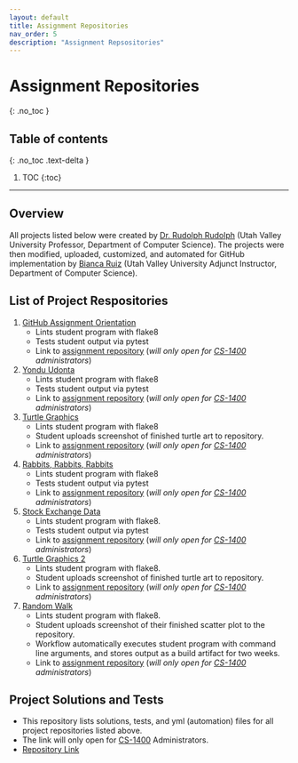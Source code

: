 ```yaml
---
layout: default
title: Assignment Repositories
nav_order: 5
description: "Assignment Repsositories"
---
```

# Assignment Repositories
{: .no_toc }
## Table of contents
{: .no_toc .text-delta }

1. TOC
{:toc}

---

## Overview
All projects listed below were created by <a href='https://www.uvu.edu/directory/employee/?id=UDVkRFFPQi9OdE1FUXd3aFpWd3JoUT09'  target="_blank">Dr. Rudolph Rudolph</a> (Utah Valley University Professor, Department of Computer Science). The projects were then modified, uploaded, customized, and automated for GitHub implementation by <a href='https://www.uvu.edu/directory/employee/?id=b29WKzQrbHdFNVo3SXhHRWptWlZpQT09'  target="_blank">Bianca Ruiz</a> (Utah Valley University Adjunct Instructor, Department of Computer Science).

## List of Project Respositories
1. <a href='https://cs-1400.github.io/Orientation-Assignment/'  target="_blank">GitHub Assignment Orientation</a>
    - Lints student program with flake8
    - Tests student output via pytest
    - Link to <a href='https://github.com/CS-1400/Orientation-Assignment'  target="_blank">assignment repository</a> (*will only open for <a href='https://github.com/CS-1400'  target="_blank">CS-1400</a> administrators*) 
3. <a href='https://cs-1400.github.io/Yondu-Udonta/'  target="_blank">Yondu Udonta</a>
    - Lints student program with flake8
    - Tests student output via pytest
    - Link to <a href='https://github.com/CS-1400/Yondu-Udonta'  target="_blank">assignment repository</a> (*will only open for <a href='https://github.com/CS-1400'  target="_blank">CS-1400</a> administrators*) 
4. <a href='https://cs-1400.github.io/Turtle-Graphics/'  target="_blank">Turtle Graphics</a>
    - Lints student program with flake8
    - Student uploads screenshot of finished turtle art to repository.
    - Link to <a href='https://github.com/CS-1400/Turtle-Graphics'  target="_blank">assignment repository</a> (*will only open for <a href='https://github.com/CS-1400'  target="_blank">CS-1400</a> administrators*) 
5. <a href='https://cs-1400.github.io/Rabbits-Rabbits-Rabbits/'  target="_blank">Rabbits, Rabbits, Rabbits</a>
    - Lints student program with flake8
    - Tests student output via pytest
    - Link to <a href='https://github.com/CS-1400/Rabbits-Rabbits-Rabbits'  target="_blank">assignment repository</a> (*will only open for <a href='https://github.com/CS-1400'  target="_blank">CS-1400</a> administrators*) 
6. <a href='https://cs-1400.github.io/Stock-Exchange-Data/'  target="_blank">Stock Exchange Data</a>
    - Lints student program with flake8.
    - Tests student output via pytest
    - Link to <a href='https://github.com/CS-1400/Stock-Exchange-Data'  target="_blank">assignment repository</a> (*will only open for <a href='https://github.com/CS-1400'  target="_blank">CS-1400</a> administrators*)
7. <a href='https://cs-1400.github.io/Turtle-Graphics-2/'  target="_blank">Turtle Graphics 2</a>
    - Lints student program with flake8.
    - Student uploads screenshot of finished turtle art to repository.
    - Link to <a href='https://github.com/CS-1400/Turtle-Graphics-2'  target="_blank">assignment repository</a> (*will only open for <a href='https://github.com/CS-1400'  target="_blank">CS-1400</a> administrators*)
8. <a href='https://cs-1400.github.io/Random-Walk/'  target="_blank">Random Walk</a>
    - Lints student program with flake8.
    - Student uploads screenshot of their finished scatter plot to the repository.
    - Workflow automatically executes student program with command line arguments, and stores output as a build artifact for two weeks.
    - Link to <a href='https://github.com/CS-1400/Random-Walk'  target="_blank">assignment repository</a> (*will only open for <a href='https://github.com/CS-1400'  target="_blank">CS-1400</a> administrators*)

## Project Solutions and Tests

- This repository lists solutions, tests, and yml (automation) files for all project repositories listed above.
- The link will only open for <a href='https://github.com/CS-1400'  target="_blank">CS-1400</a> Administrators. 
- <a href='https://github.com/CS-1400/solutions-tests-workflows'  target="_blank">Repository Link</a>
